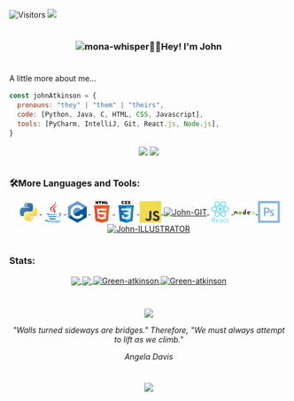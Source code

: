 ![Visitors](https://api.visitorbadge.io/api/visitors?path=https%3A%2F%2Fgithub.com%2FGreen-atkinson&label=visitors&labelColor=%2337d67a&countColor=%23555555&style=flat)
 <img src="https://i.pinimg.com/originals/cf/23/d5/cf23d5c33ff1ad50cf49d02721b4b5e2.gif">
 
#
<div align='center'>
  <H3><img alt="mona-whisper" height="30" width="30" src="https://github.githubassets.com/images/mona-whisper.gif"/>👋🏾Hey! I'm John <H3>

</div> 

#
A little more about me...  

```javascript
const johnAtkinson = {
  pronouns: "they" | "them" | "theirs",
  code: [Python, Java, C, HTML, CSS, Javascript],
  tools: [PyCharm, IntelliJ, Git, React.js, Node.js],
}
```

<div align="center">
 <a href="https://www.linkedin.com/in/johnatkinson2020/" target="_blank"><img align="center" src="https://img.shields.io/badge/LinkedIn-0077B5?style=for-the-badge&logo=linkedin&logoColor=white" target="_blank"></a>
 <a href="https://open.spotify.com/user/leprol?si=e92d2af35ef3452c" target="_blank"><img align="center" src="https://img.shields.io/badge/Spotify-1ED760?&style=for-the-badge&logo=spotify&logoColor=white" target="_blank"></a>  
</div>
   
   

#   
<div align="center">
 <h3 align="left">🛠️More Languages and Tools:</h3>
 <a href="https://www.python.org" target="_blank" rel="noreferrer"> <img align="center" src="https://raw.githubusercontent.com/devicons/devicon/master/icons/python/python-original.svg" alt="John-PYTHON" width="40" height="40"/> </a>
 <a href="https://www.java.com" target="_blank" rel="noreferrer"> <img align="center" src="https://raw.githubusercontent.com/devicons/devicon/master/icons/java/java-original.svg" alt="John-Java" width="40" height="40"/> </a>
 <a href="https://www.cprogramming.com/" target="_blank" rel="noreferrer"> <img align="center" src="https://raw.githubusercontent.com/devicons/devicon/master/icons/c/c-original.svg" alt="John-C" width="40" height="40"/> </a>
 <a href="https://www.w3.org/html/" target="_blank" rel="noreferrer"> <img align="center" src="https://raw.githubusercontent.com/devicons/devicon/master/icons/html5/html5-original-wordmark.svg" alt="John-HTML" width="40" height="40"/> </a>
  <a href="https://www.w3schools.com/css/" target="_blank" rel="noreferrer"> <img align="center" src="https://raw.githubusercontent.com/devicons/devicon/master/icons/css3/css3-original-wordmark.svg" alt="John-CSS" width="40" height="40"/> </a>
 <a href="https://developer.mozilla.org/en-US/docs/Web/JavaScript" target="_blank" rel="noreferrer"> <img align="center" src="https://raw.githubusercontent.com/devicons/devicon/master/icons/javascript/javascript-original.svg" alt="John-JAVASCRIPT" width="40" height="40"/> </a> 
 <a href="https://git-scm.com/" target="_blank" rel="noreferrer"> <img align="center" src="https://www.vectorlogo.zone/logos/git-scm/git-scm-icon.svg" alt="John-GIT" width="40" height="40"/> </a>
 <a href="https://reactjs.org/" target="_blank" rel="noreferrer"> <img align="center" src="https://raw.githubusercontent.com/devicons/devicon/master/icons/react/react-original-wordmark.svg" alt="John-REACT" width="40" height="40"/> </a>
 <a href="https://nodejs.org" target="_blank" rel="noreferrer"> <img align="center" src="https://raw.githubusercontent.com/devicons/devicon/master/icons/nodejs/nodejs-original-wordmark.svg" alt="John-NODEJS" width="40" height="40"/> </a> 
 <a href="https://www.photoshop.com/en" target="_blank" rel="noreferrer"> <img align="center" src="https://raw.githubusercontent.com/devicons/devicon/master/icons/photoshop/photoshop-line.svg" alt="John-PHOTOSHOP" width="40" height="40"/> </a>
 <a href="https://www.adobe.com/in/products/illustrator.html" target="_blank" rel="noreferrer"> <img align="center" src="https://www.vectorlogo.zone/logos/adobe_illustrator/adobe_illustrator-icon.svg" alt="John-ILLUSTRATOR" width="40" height="40"/> </a>
</div>

#
<div align="center">
 <h3 align="left">Stats:</h3>
 <a href="https://github.com/Green-atkinson">
  <img height="180em" align="center" src="https://github-readme-stats.vercel.app/api/top-langs/?username=Green-atkinson&layout=compact&langs_count=7&theme=dark"/>
  <img height="180em" align="center" src="https://github-readme-stats.vercel.app/api?username=Green-atkinson&show_icons=true&theme=dark"/>
  <img height="180em" align="center" src="https://github-readme-streak-stats.herokuapp.com/?user=Green-atkinson&theme=dark" alt="Green-atkinson">
  <img height="180em" align="center" src="https://github-profile-summary-cards.vercel.app/api/cards/profile-details?username=Green-atkinson&theme=dark" alt="Green-atkinson"/>
 </a>
</div>
  
#
<div align = "center">
  <img align="center" src="https://i.pinimg.com/originals/86/d7/5a/86d75a902dda5a4c6ac4b95d8a5afba4.gif" width="1000">

 <i>"Walls turned sideways are bridges." Therefore, "We must always attempt to lift as we climb."
  
  Angela Davis</i>
 
 <!-- <img align="center" src="https://forthebadge.com/images/badges/uses-brains.svg" target="_blank"/>
 <img align="center" src="https://forthebadge.com/images/badges/powered-by-black-magic.svg" target="_blank"/>
 <img align="center" src="https://forthebadge.com/images/badges/not-a-bug-a-feature.svg" target="_blank"/> -->
</div>

#
<div align = "center">
  <img src="https://i.pinimg.com/originals/59/9b/49/599b49d09b1e9a4014dac365dcf00d99.gif" width = "1000" target="_blank">
